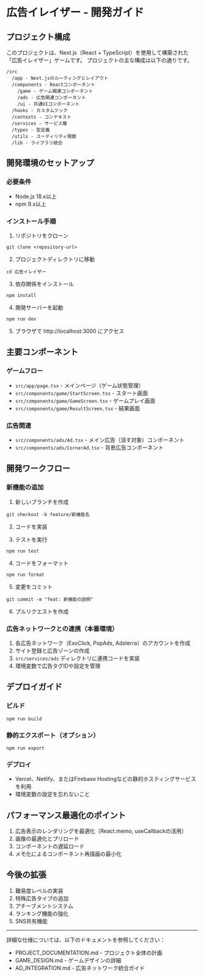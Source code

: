 # 広告イレイザー - 開発ガイド

## プロジェクト構成

このプロジェクトは、Next.js（React + TypeScript）を使用して構築された「広告イレイザー」ゲームです。
プロジェクトの主な構成は以下の通りです。

```
/src
  /app - Next.jsのルーティングとレイアウト
  /components - Reactコンポーネント
    /game - ゲーム関連コンポーネント
    /ads - 広告関連コンポーネント
    /ui - 共通UIコンポーネント
  /hooks - カスタムフック
  /contexts - コンテキスト
  /services - サービス層
  /types - 型定義
  /utils - ユーティリティ関数
  /lib - ライブラリ統合
```

## 開発環境のセットアップ

### 必要条件
- Node.js 18.x以上
- npm 9.x以上

### インストール手順

1. リポジトリをクローン
```
git clone <repository-url>
```

2. プロジェクトディレクトリに移動
```
cd 広告イレイザー
```

3. 依存関係をインストール
```
npm install
```

4. 開発サーバーを起動
```
npm run dev
```

5. ブラウザで http://localhost:3000 にアクセス

## 主要コンポーネント

### ゲームフロー
- `src/app/page.tsx` - メインページ（ゲーム状態管理）
- `src/components/game/StartScreen.tsx` - スタート画面
- `src/components/game/GameScreen.tsx` - ゲームプレイ画面
- `src/components/game/ResultScreen.tsx` - 結果画面

### 広告関連
- `src/components/ads/Ad.tsx` - メイン広告（消す対象）コンポーネント
- `src/components/ads/CornerAd.tsx` - 背景広告コンポーネント

## 開発ワークフロー

### 新機能の追加

1. 新しいブランチを作成
```
git checkout -b feature/新機能名
```

2. コードを実装

3. テストを実行
```
npm run test
```

4. コードをフォーマット
```
npm run format
```

5. 変更をコミット
```
git commit -m "feat: 新機能の説明"
```

6. プルリクエストを作成

### 広告ネットワークとの連携（本番環境）

1. 各広告ネットワーク（ExoClick, PopAds, Adsterra）のアカウントを作成
2. サイト登録と広告ゾーンの作成
3. `src/services/ads` ディレクトリに連携コードを実装
4. 環境変数で広告タグIDや設定を管理

## デプロイガイド

### ビルド
```
npm run build
```

### 静的エクスポート（オプション）
```
npm run export
```

### デプロイ
- Vercel、Netlify、またはFirebase Hostingなどの静的ホスティングサービスを利用
- 環境変数の設定を忘れないこと

## パフォーマンス最適化のポイント

1. 広告表示のレンダリングを最適化（React.memo, useCallbackの活用）
2. 画像の最適化とプリロード
3. コンポーネントの遅延ロード
4. メモ化によるコンポーネント再描画の最小化

## 今後の拡張

1. 難易度レベルの実装
2. 特殊広告タイプの追加
3. アチーブメントシステム
4. ランキング機能の強化
5. SNS共有機能

---

詳細な仕様については、以下のドキュメントを参照してください：
- PROJECT_DOCUMENTATION.md - プロジェクト全体の計画
- GAME_DESIGN.md - ゲームデザインの詳細
- AD_INTEGRATION.md - 広告ネットワーク統合ガイド 